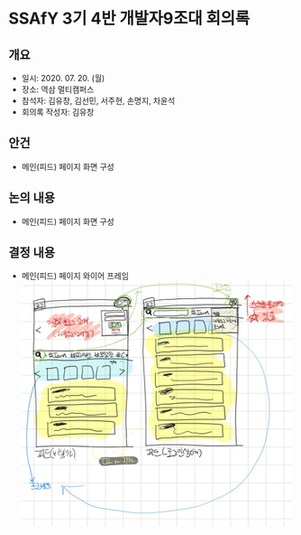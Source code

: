 # SSAfY 3기 4반 개발자9조대 회의록

## 개요
- 일시: 2020. 07. 20. (월)
- 장소: 역삼 멀티캠퍼스
- 참석자: 김유창, 김선민, 서주현, 손명지, 차윤석
- 회의록 작성자: 김유창

## 안건
- 메인(피드) 페이지 화면 구성

## 논의 내용
- 메인(피드) 페이지 화면 구성

## 결정 내용
- 메인(피드) 페이지 와이어 프레임
![screensh](./Wireframe/feed-main.png)